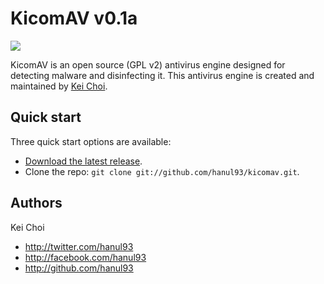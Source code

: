# KicomAV v0.1a #
[![](https://secure.travis-ci.org/hanul93/kicomav.png)](http://travis-ci.org/hanul93/kicomav)

KicomAV is an open source (GPL v2) antivirus engine designed for detecting malware and disinfecting it. This antivirus engine is created and maintained by [Kei Choi](http://twitter.com/hanul93).



## Quick start ##

Three quick start options are available:

  * [Download the latest release](https://github.com/hanul93/kicomav/archive/master.zip).
  * Clone the repo: `git clone git://github.com/hanul93/kicomav.git`.


## Authors ##

Kei Choi

  * http://twitter.com/hanul93
  * http://facebook.com/hanul93
  * http://github.com/hanul93